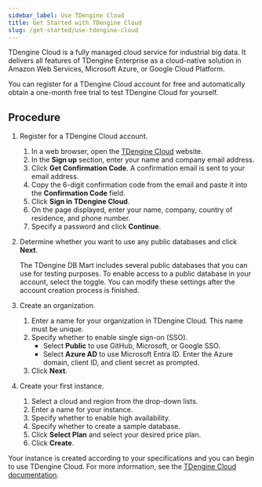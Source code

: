 ```yaml
---
sidebar_label: Use TDengine Cloud
title: Get Started with TDengine Cloud
slug: /get-started/use-tdengine-cloud
---
```


TDengine Cloud is a fully managed cloud service for industrial big data. It delivers all features of TDengine Enterprise as a cloud-native solution in Amazon Web Services, Microsoft Azure, or Google Cloud Platform.

You can register for a TDengine Cloud account for free and automatically obtain a one-month free trial to test TDengine Cloud for yourself.

## Procedure

1. Register for a TDengine Cloud account.

   1. In a web browser, open the [TDengine Cloud](https://cloud.tdengine.com) website.
   2. In the **Sign up** section, enter your name and company email address.
   3. Click **Get Confirmation Code**. A confirmation email is sent to your email address.
   4. Copy the 6-digit confirmation code from the email and paste it into the **Confirmation Code** field.
   5. Click **Sign in TDengine Cloud**.
   6. On the page displayed, enter your name, company, country of residence, and phone number.
   7. Specify a password and click **Continue**.

2. Determine whether you want to use any public databases and click **Next**.

   The TDengine DB Mart includes several public databases that you can use for testing purposes. To enable access to a public database in your account, select the toggle. You can modify these settings after the account creation process is finished.
   
3. Create an organization.
   1. Enter a name for your organization in TDengine Cloud. This name must be unique.
   2. Specify whether to enable single sign-on (SSO).
      - Select **Public** to use GitHub, Microsoft, or Google SSO.
      - Select **Azure AD** to use Microsoft Entra ID. Enter the Azure domain, client ID, and client secret as prompted.
   3. Click **Next**.

4. Create your first instance.
   1. Select a cloud and region from the drop-down lists.
   2. Enter a name for your instance.
   3. Specify whether to enable high availability.
   4. Specify whether to create a sample database.
   5. Click **Select Plan** and select your desired price plan.
   6. Click **Create**.

Your instance is created according to your specifications and you can begin to use TDengine Cloud. For more information, see the [TDengine Cloud documentation](/cloud).
